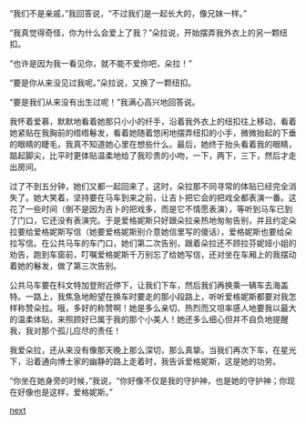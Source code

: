 
“我们不是亲戚，”我回答说，“不过我们是一起长大的，像兄妹一样。”

“我真觉得奇怪，你为什么会爱上了我？”朵拉说，开始摆弄我外衣上的另一颗纽扣。

“也许是因为我一看见你，就不能不爱你吧，朵拉！”

“要是你从来没见过我呢。”朵拉说，又换了一颗纽扣。

“要是我们从来没有出生过呢！”我满心高兴地回答说。

我怀着爱慕，默默地看着她那只小小的纤手，沿着我外衣上的纽扣往上移动，看着她紧贴在我胸前的绺绺鬈发，看着她随着悠闲地摆弄纽扣的小手，微微抬起的下垂的眼睛的睫毛，我真不知道她心里在想些什么。最后，她终于抬头看着我的眼睛，踮起脚尖，比平时更体贴温柔地给了我珍贵的小吻，一下，两下，三下，然后才走出房间。

过了不到五分钟，她们又都一起回来了，这时，朵拉那不同寻常的体贴已经完全消失了。她大笑着，坚持要在马车到来之前，让吉卜把它会的把戏全都表演一番。这花了一些时间（倒不是因为吉卜的把戏多，而是它不情愿表演），等听到马车已到了门口，它还没有表演完。于是爱格妮斯只好跟朵拉亲热地匆匆告别，并且约定朵拉要给爱格妮斯写信（她要爱格妮斯别介意她信里写的傻话），爱格妮斯也要给朵拉写信。在公共马车的车门口，她们第二次告别，跟着朵拉还不顾拉芬妮娅小姐的劝告，跑到车窗前，叮嘱爱格妮斯千万别忘了给她写信，还对坐在车厢上的我摆动着她的鬈发，做了第三次告别。

公共马车要在科文特加登附近停下，让我们下车，然后我们再换乘一辆车去海盖特。一路上，我焦急地盼望在换车时要走的那小段路上，听听爱格妮斯都要对我怎样称赞朵拉。哦，多好的称赞啊！她是多么亲切、热烈而又坦率感人地要我以最大的温柔体贴，来照顾好已属于我的那个小美人！她还多么细心但并不自负地提醒我，我对那个孤儿应尽的责任！

我爱朵拉，还从来没有像那天晚上那么深切，那么真挚。当我们再次下车，在星光下，沿着通向博士家的幽静的路上走着时，我告诉爱格妮斯，这是她的功劳。

“你坐在她身旁的时候，”我说，“你好像不仅是我的守护神，也是她的守护神；你现在好像也是这样，爱格妮斯。”

[next](page541.md)